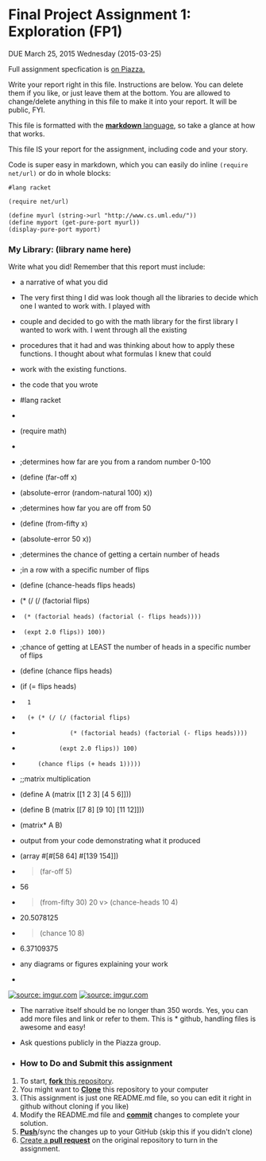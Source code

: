# Final Project Assignment 1: Exploration (FP1) 
DUE March 25, 2015 Wednesday (2015-03-25)

Full assignment specfication is [on Piazza.][piazza]

Write your report right in this file. Instructions are below. You can delete them if you like, or just leave them at the bottom.
You are allowed to change/delete anything in this file to make it into your report. It will be public, FYI.

This file is formatted with the [**markdown** language][markdown], so take a glance at how that works.

This file IS your report for the assignment, including code and your story.

Code is super easy in markdown, which you can easily do inline `(require net/url)` or do in whole blocks:
```
#lang racket

(require net/url)

(define myurl (string->url "http://www.cs.uml.edu/"))
(define myport (get-pure-port myurl))
(display-pure-port myport)
```

### My Library: (library name here)
Write what you did!
Remember that this report must include:
 
* a narrative of what you did
* The very first thing I did was look though all the libraries to decide which one I wanted to work with. I played with
* couple and decided to go with the math library for the first library I wanted to work with. I went through all the existing
* procedures that it had and was thinking about how to apply these functions. I thought about what formulas I knew that could
* work with the existing functions.
* the code that you wrote
* #lang racket
* 
* (require math)
* 
* ;determines how far are you from a random number 0-100
* (define (far-off x)
*   (absolute-error (random-natural 100) x))

* ;determines how far you are off from 50
* (define (from-fifty x)
*   (absolute-error 50 x))


* ;determines the chance of getting a certain number of heads
* ;in a row with a specific number of flips
* (define (chance-heads flips heads)
*   (* (/ (/ (factorial flips)
*      (* (factorial heads) (factorial (- flips heads))))
*      (expt 2.0 flips)) 100))

* ;chance of getting at LEAST the number of heads in a specific number of flips
* (define (chance flips heads)
*   (if (= flips heads)
*       1
*       (+ (* (/ (/ (factorial flips)
*                   (* (factorial heads) (factorial (- flips heads))))
*                (expt 2.0 flips)) 100)
*          (chance flips (+ heads 1)))))


* ;;matrix multiplication
* (define A (matrix [[1 2 3] [4 5 6]]))
* (define B (matrix [[7 8] [9 10] [11 12]]))
* (matrix* A B)
  

* output from your code demonstrating what it produced
* (array #[#[58 64] #[139 154]])
* > (far-off 5)
* 56
* > (from-fifty 30)
20
v> (chance-heads 10 4)
* 20.5078125
* > (chance 10 8)
* 6.37109375
* any diagrams or figures explaining your work 
* 

<a href="http://imgur.com/q7Vwg5h"><img src="http://i.imgur.com/q7Vwg5h.png" title="source: imgur.com" /></a>
<a href="http://imgur.com/9jqlDki"><img src="http://i.imgur.com/9jqlDki.png" title="source: imgur.com" /></a>

* The narrative itself should be no longer than 350 words. Yes, you can add more files and link or refer to them. This is * github, handling files is awesome and easy!

* Ask questions publicly in the Piazza group.

* ### How to Do and Submit this assignment

1. To start, [**fork** this repository][forking].
1. You might want to [**Clone**][ref-clone] this repository to your computer
  2. (This assignment is just one README.md file, so you can edit it right in github without cloning if you like)
1. Modify the README.md file and [**commit**][ref-commit] changes to complete your solution.
1. [**Push**][ref-push]/sync the changes up to your GitHub (skip this if you didn't clone)
1. [Create a **pull request**][pull-request] on the original repository to turn in the assignment.

<!-- Links -->
[piazza]: https://piazza.com/class/i55is8xqqwhmr?cid=411
[markdown]: https://help.github.com/articles/markdown-basics/
[forking]: https://guides.github.com/activities/forking/
[ref-clone]: http://gitref.org/creating/#clone
[ref-commit]: http://gitref.org/basic/#commit
[ref-push]: http://gitref.org/remotes/#push
[pull-request]: https://help.github.com/articles/creating-a-pull-request
